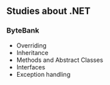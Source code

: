 ## Studies about .NET

### ByteBank
- Overriding
- Inheritance
- Methods and Abstract Classes
- Interfaces
- Exception handling
